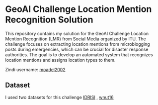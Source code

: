 # GeoAI Challenge Location Mention Recognition Solution

This repository contains my solution for the GeoAI Challenge Location Mention Recognition (LMR) from Social Media organized by ITU. The challenge focuses on extracting location mentions from microblogging posts during emergencies, which can be crucial for disaster response authorities. The goal is to develop an automated system that recognizes location mentions and assigns location types to them.

Zindi username: [moadel2002](https://zindi.africa/users/moadel2002)

## Dataset

I used two datasets for this challenge [IDRISI](https://github.com/rsuwaileh/IDRISI/tree/main/LMR) , [wnut16](https://github.com/aritter/twitter_nlp/blob/master/data/annotated/ner.txt)
